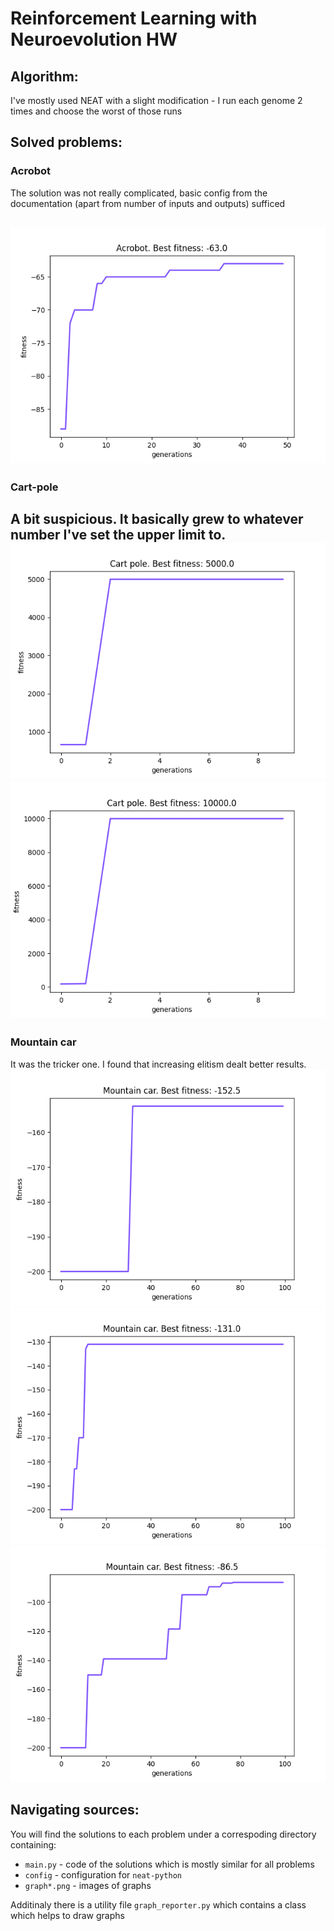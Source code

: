 # Reinforcement Learning with Neuroevolution HW

## Algorithm:

I've mostly used NEAT with a slight modification - I run each genome 2 times and choose the worst of those runs

## Solved problems:

### Acrobot
The solution was not really complicated, basic config from the documentation (apart from number of inputs
  and outputs) sufficed

  ![image](acrobot/graph.png)
---
### Cart-pole
A bit suspicious. It basically grew to whatever number I've set the upper limit to.
![image](cart-pole/graph_1.png)
![image](cart-pole/graph_2.png)
---
### Mountain car
It was the tricker one. I found that increasing elitism dealt better results.
![image](mountain_Car/graph_1.png)
![image](mountain_Car/graph_2.png)
![image](mountain_Car/graph_3.png)

## Navigating sources:
You will find the solutions to each problem under a correspoding directory containing:
- `main.py` - code of the solutions which is mostly similar for all problems
- `config` - configuration for `neat-python`
- `graph*.png` - images of graphs

Additinaly there is a utility file `graph_reporter.py` which contains a class which helps to draw graphs